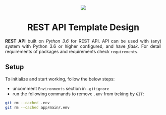 <div align="center">

<img src = "./assets/logo.png"/>
<h1 align = "center">REST API Template Design</h1>

</div>

<p align="justify"><b>REST API</b> built on <i>Python 3.6</i> for REST API. API can be used with (any) system with Python 3.6 or higher configured, and have <i>flask</i>. For detail requirements of packages and requirements check <code>requirements</code>.</p>

## Setup

To initialize and start working, follow the below steps:

- uncomment `Environments` section in `.gitignore`
- run the following commands to remove `.env` from trcking by `GIT`:
```bash
git rm --cached .env
git rm --cached app/main/.env
```